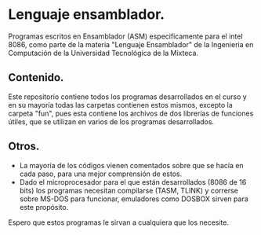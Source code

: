 # Lenguaje ensamblador.
Programas escritos en Ensamblador (ASM) especificamente para el intel 8086, como parte de la materia "Lenguaje Ensamblador" de la Ingenieria en Computación de la Universidad Tecnológica de la Mixteca.

## Contenido.
Este repositorio contiene todos los programas desarrollados en el curso y en su mayoría todas las carpetas contienen estos mismos, excepto la carpeta "fun", pues esta contiene los archivos de dos librerías de funciones útiles, que se utilizan en varios de los programas desarrollados.

## Otros.
- La mayoría de los códigos vienen comentados sobre que se hacía en cada paso, para una mejor comprensión de estos.
- Dado el microprocesador para el que están desarrollados (8086 de 16 bits) los programas necesitan compilarse (TASM, TLINK) y correrse sobre MS-DOS para funcionar, emuladores como DOSBOX sirven para este propósito.

Espero que estos programas le sirvan a cualquiera que los necesite.
